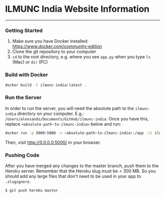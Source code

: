 # ILMUNC India Website Information
---

### Getting Started
1. Make sure you have Docker installed: https://www.docker.com/community-edition
2. Clone the git repository to your computer
3. `cd` to the root directory, e.g. where you see `app.py` when you type `ls` (Mac) or `dir` (PC)

### Build with Docker
```sh
docker build -t ilmunc-india:latest .
```

### Run the Server
In order to run the server, you will need the absolute path to the `ilmunc-india` directory on your computer. E.g.:
`/Users/alexsands/Documents/GitHub/ilmunc-india`. Once you have this, replace `<absolute-path-to-ilmunc-india>` below and run:
```sh
docker run -p 5000:5000 -v <absolute-path-to-ilmunc-india>:/app -it ilmunc-india
```
Then, visit http://0.0.0.0:5000/ in your browser.

### Pushing Code
After you have merged any changes to the master branch, push them to the Heroku server. Remember that the Heroku slug must be < 300 MB. So you should add any large files that don't need to be used in your app to `.slugignore`.
```sh
$ git push heroku master
```

